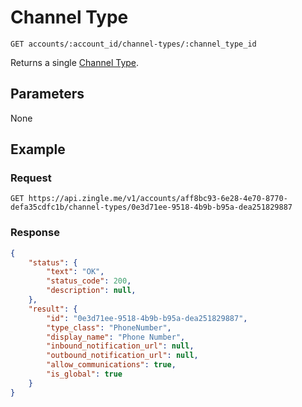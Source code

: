 # Channel Type

    GET accounts/:account_id/channel-types/:channel_type_id
    
Returns a single [Channel Type].

## Parameters
None

## Example
### Request

    GET https://api.zingle.me/v1/accounts/aff8bc93-6e28-4e70-8770-defa35cdfc1b/channel-types/0e3d71ee-9518-4b9b-b95a-dea251829887

### Response
``` json
{
    "status": {
        "text": "OK",
        "status_code": 200,
        "description": null,
    },
    "result": {
        "id": "0e3d71ee-9518-4b9b-b95a-dea251829887",
        "type_class": "PhoneNumber",
        "display_name": "Phone Number",
        "inbound_notification_url": null,
        "outbound_notification_url": null,
        "allow_communications": true,
        "is_global": true
    }    
}
```

[Channel Type]: README.md
